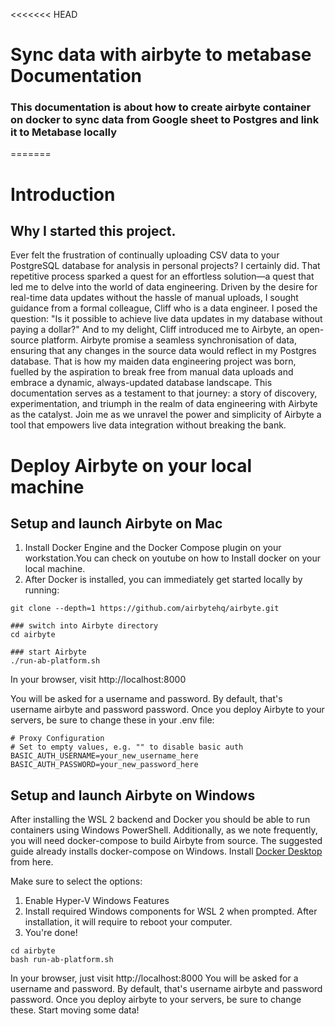 <<<<<<< HEAD
# Sync data with airbyte to metabase Documentation
### This documentation is about how to create airbyte container on docker to sync data from Google sheet to Postgres and link it to Metabase locally
=======
# Introduction
## Why I started this project.

Ever felt the frustration of continually uploading CSV data to your PostgreSQL database for analysis in personal projects? I certainly did. That repetitive process sparked a quest for an effortless solution—a quest that led me to delve into the world of data engineering.
Driven by the desire for real-time data updates without the hassle of manual uploads, I sought guidance from a formal colleague, Cliff who is a data engineer. I posed the question: "Is it possible to achieve live data updates in my database without paying a dollar?" And to my delight, Cliff introduced me to Airbyte, an open-source platform.
Airbyte promise a seamless synchronisation of data, ensuring that any changes in the source data would  reflect in my Postgres database.
That is how my maiden data engineering project was born, fuelled by the aspiration to break free from manual data uploads and embrace a dynamic, always-updated database landscape.
This documentation serves as a testament to that journey: a story of discovery, experimentation, and triumph in the realm of data engineering with Airbyte as the catalyst.
Join me as we unravel the power and simplicity of Airbyte a tool that empowers live data integration without breaking the bank.

# Deploy Airbyte on your local machine
## Setup and launch Airbyte on Mac
1. Install Docker Engine and the Docker Compose plugin on your workstation.You can check on youtube on how to Install docker on your local machine.
2. After Docker is installed, you can immediately get started locally by running:
```### clone Airbyte from GitHub
git clone --depth=1 https://github.com/airbytehq/airbyte.git

### switch into Airbyte directory
cd airbyte

### start Airbyte
./run-ab-platform.sh
```
In your browser, visit http://localhost:8000

You will be asked for a username and password. By default, that's username airbyte and password password. Once you deploy Airbyte to your servers, be sure to change these in your .env file:
``` 
# Proxy Configuration
# Set to empty values, e.g. "" to disable basic auth
BASIC_AUTH_USERNAME=your_new_username_here
BASIC_AUTH_PASSWORD=your_new_password_here
```
## Setup and launch Airbyte on Windows
After installing the WSL 2 backend and Docker you should be able to run containers using Windows PowerShell. Additionally, as we note frequently, you will need docker-compose to build Airbyte from source. The suggested guide already installs docker-compose on Windows.
Install [Docker Desktop](https://docs.docker.com/desktop/install/windows-install/) from here.

Make sure to select the options:

1. Enable Hyper-V Windows Features
2. Install required Windows components for WSL 2 when prompted. After installation, it will require to reboot your computer.
3. You're done!

``` git clone --depth=1 https://github.com/airbytehq/airbyte.git
cd airbyte
bash run-ab-platform.sh
```

In your browser, just visit http://localhost:8000
You will be asked for a username and password. By default, that's username airbyte and password password. Once you deploy airbyte to your servers, be sure to change these.
Start moving some data!